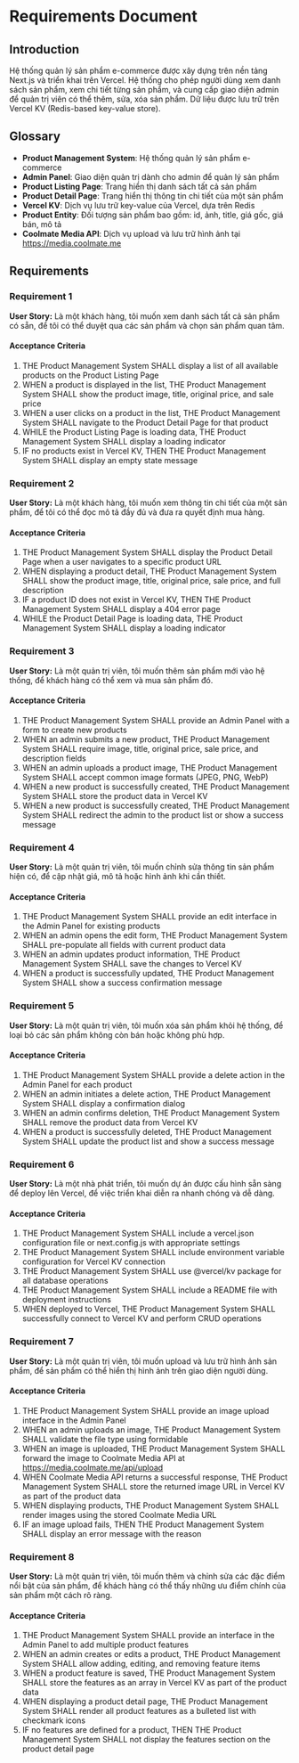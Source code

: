 # Requirements Document

## Introduction

Hệ thống quản lý sản phẩm e-commerce được xây dựng trên nền tảng Next.js và triển khai trên Vercel. Hệ thống cho phép người dùng xem danh sách sản phẩm, xem chi tiết từng sản phẩm, và cung cấp giao diện admin để quản trị viên có thể thêm, sửa, xóa sản phẩm. Dữ liệu được lưu trữ trên Vercel KV (Redis-based key-value store).

## Glossary

- **Product Management System**: Hệ thống quản lý sản phẩm e-commerce
- **Admin Panel**: Giao diện quản trị dành cho admin để quản lý sản phẩm
- **Product Listing Page**: Trang hiển thị danh sách tất cả sản phẩm
- **Product Detail Page**: Trang hiển thị thông tin chi tiết của một sản phẩm
- **Vercel KV**: Dịch vụ lưu trữ key-value của Vercel, dựa trên Redis
- **Product Entity**: Đối tượng sản phẩm bao gồm: id, ảnh, title, giá gốc, giá bán, mô tả
- **Coolmate Media API**: Dịch vụ upload và lưu trữ hình ảnh tại https://media.coolmate.me

## Requirements

### Requirement 1

**User Story:** Là một khách hàng, tôi muốn xem danh sách tất cả sản phẩm có sẵn, để tôi có thể duyệt qua các sản phẩm và chọn sản phẩm quan tâm.

#### Acceptance Criteria

1. THE Product Management System SHALL display a list of all available products on the Product Listing Page
2. WHEN a product is displayed in the list, THE Product Management System SHALL show the product image, title, original price, and sale price
3. WHEN a user clicks on a product in the list, THE Product Management System SHALL navigate to the Product Detail Page for that product
4. WHILE the Product Listing Page is loading data, THE Product Management System SHALL display a loading indicator
5. IF no products exist in Vercel KV, THEN THE Product Management System SHALL display an empty state message

### Requirement 2

**User Story:** Là một khách hàng, tôi muốn xem thông tin chi tiết của một sản phẩm, để tôi có thể đọc mô tả đầy đủ và đưa ra quyết định mua hàng.

#### Acceptance Criteria

1. THE Product Management System SHALL display the Product Detail Page when a user navigates to a specific product URL
2. WHEN displaying a product detail, THE Product Management System SHALL show the product image, title, original price, sale price, and full description
3. IF a product ID does not exist in Vercel KV, THEN THE Product Management System SHALL display a 404 error page
4. WHILE the Product Detail Page is loading data, THE Product Management System SHALL display a loading indicator

### Requirement 3

**User Story:** Là một quản trị viên, tôi muốn thêm sản phẩm mới vào hệ thống, để khách hàng có thể xem và mua sản phẩm đó.

#### Acceptance Criteria

1. THE Product Management System SHALL provide an Admin Panel with a form to create new products
2. WHEN an admin submits a new product, THE Product Management System SHALL require image, title, original price, sale price, and description fields
3. WHEN an admin uploads a product image, THE Product Management System SHALL accept common image formats (JPEG, PNG, WebP)
4. WHEN a new product is successfully created, THE Product Management System SHALL store the product data in Vercel KV
5. WHEN a new product is successfully created, THE Product Management System SHALL redirect the admin to the product list or show a success message

### Requirement 4

**User Story:** Là một quản trị viên, tôi muốn chỉnh sửa thông tin sản phẩm hiện có, để cập nhật giá, mô tả hoặc hình ảnh khi cần thiết.

#### Acceptance Criteria

1. THE Product Management System SHALL provide an edit interface in the Admin Panel for existing products
2. WHEN an admin opens the edit form, THE Product Management System SHALL pre-populate all fields with current product data
3. WHEN an admin updates product information, THE Product Management System SHALL save the changes to Vercel KV
4. WHEN a product is successfully updated, THE Product Management System SHALL show a success confirmation message

### Requirement 5

**User Story:** Là một quản trị viên, tôi muốn xóa sản phẩm khỏi hệ thống, để loại bỏ các sản phẩm không còn bán hoặc không phù hợp.

#### Acceptance Criteria

1. THE Product Management System SHALL provide a delete action in the Admin Panel for each product
2. WHEN an admin initiates a delete action, THE Product Management System SHALL display a confirmation dialog
3. WHEN an admin confirms deletion, THE Product Management System SHALL remove the product data from Vercel KV
4. WHEN a product is successfully deleted, THE Product Management System SHALL update the product list and show a success message

### Requirement 6

**User Story:** Là một nhà phát triển, tôi muốn dự án được cấu hình sẵn sàng để deploy lên Vercel, để việc triển khai diễn ra nhanh chóng và dễ dàng.

#### Acceptance Criteria

1. THE Product Management System SHALL include a vercel.json configuration file or next.config.js with appropriate settings
2. THE Product Management System SHALL include environment variable configuration for Vercel KV connection
3. THE Product Management System SHALL use @vercel/kv package for all database operations
4. THE Product Management System SHALL include a README file with deployment instructions
5. WHEN deployed to Vercel, THE Product Management System SHALL successfully connect to Vercel KV and perform CRUD operations

### Requirement 7

**User Story:** Là một quản trị viên, tôi muốn upload và lưu trữ hình ảnh sản phẩm, để sản phẩm có thể hiển thị hình ảnh trên giao diện người dùng.

#### Acceptance Criteria

1. THE Product Management System SHALL provide an image upload interface in the Admin Panel
2. WHEN an admin uploads an image, THE Product Management System SHALL validate the file type using formidable
3. WHEN an image is uploaded, THE Product Management System SHALL forward the image to Coolmate Media API at https://media.coolmate.me/api/upload
4. WHEN Coolmate Media API returns a successful response, THE Product Management System SHALL store the returned image URL in Vercel KV as part of the product data
5. WHEN displaying products, THE Product Management System SHALL render images using the stored Coolmate Media URL
6. IF an image upload fails, THEN THE Product Management System SHALL display an error message with the reason

### Requirement 8

**User Story:** Là một quản trị viên, tôi muốn thêm và chỉnh sửa các đặc điểm nổi bật của sản phẩm, để khách hàng có thể thấy những ưu điểm chính của sản phẩm một cách rõ ràng.

#### Acceptance Criteria

1. THE Product Management System SHALL provide an interface in the Admin Panel to add multiple product features
2. WHEN an admin creates or edits a product, THE Product Management System SHALL allow adding, editing, and removing feature items
3. WHEN a product feature is saved, THE Product Management System SHALL store the features as an array in Vercel KV as part of the product data
4. WHEN displaying a product detail page, THE Product Management System SHALL render all product features as a bulleted list with checkmark icons
5. IF no features are defined for a product, THEN THE Product Management System SHALL not display the features section on the product detail page
